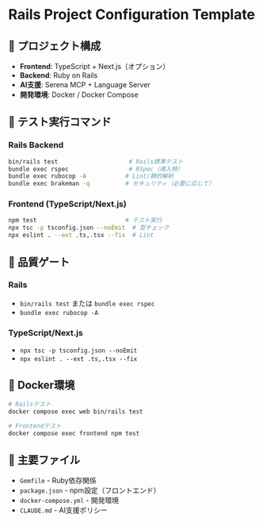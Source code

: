 # Rails Project Configuration Template

## 🧩 プロジェクト構成

- **Frontend**: TypeScript + Next.js（オプション）
- **Backend**: Ruby on Rails
- **AI支援**: Serena MCP + Language Server
- **開発環境**: Docker / Docker Compose

## 🧪 テスト実行コマンド

### Rails Backend
```bash
bin/rails test                    # Rails標準テスト
bundle exec rspec                 # RSpec（導入時）
bundle exec rubocop -A           # Lint/静的解析
bundle exec brakeman -q          # セキュリティ（必要に応じて）
```

### Frontend (TypeScript/Next.js)
```bash
npm test                         # テスト実行
npx tsc -p tsconfig.json --noEmit  # 型チェック
npx eslint . --ext .ts,.tsx --fix  # Lint
```

## 🔧 品質ゲート

### Rails
- `bin/rails test` または `bundle exec rspec`
- `bundle exec rubocop -A`

### TypeScript/Next.js
- `npx tsc -p tsconfig.json --noEmit`
- `npx eslint . --ext .ts,.tsx --fix`

## 🐳 Docker環境

```bash
# Railsテスト
docker compose exec web bin/rails test

# Frontendテスト
docker compose exec frontend npm test
```

## 📁 主要ファイル

- `Gemfile` - Ruby依存関係
- `package.json` - npm設定（フロントエンド）
- `docker-compose.yml` - 開発環境
- `CLAUDE.md` - AI支援ポリシー
